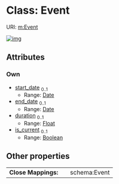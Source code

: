 
# Class: Event




URI: [m:Event](https://codeforde.org/schema/metaEvent)


[![img](https://yuml.me/diagram/nofunky;dir:TB/class/[Event&#124;start_date:date%20%3F;end_date:date%20%3F;duration:float%20%3F;is_current:boolean%20%3F])](https://yuml.me/diagram/nofunky;dir:TB/class/[Event&#124;start_date:date%20%3F;end_date:date%20%3F;duration:float%20%3F;is_current:boolean%20%3F])

## Attributes


### Own

 * [start_date](start_date.md)  <sub>0..1</sub>
     * Range: [Date](types/Date.md)
 * [end_date](end_date.md)  <sub>0..1</sub>
     * Range: [Date](types/Date.md)
 * [duration](duration.md)  <sub>0..1</sub>
     * Range: [Float](types/Float.md)
 * [is_current](is_current.md)  <sub>0..1</sub>
     * Range: [Boolean](types/Boolean.md)

## Other properties

|  |  |  |
| --- | --- | --- |
| **Close Mappings:** | | schema:Event |

